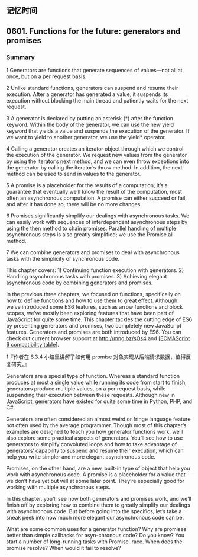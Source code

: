 ## 记忆时间

## 0601. Functions for the future: generators and promises

### Summary

1 Generators are functions that generate sequences of values—not all at once, but on a per request basis.

2 Unlike standard functions, generators can suspend and resume their execution. After a generator has generated a value, it suspends its execution without blocking the main thread and patiently waits for the next request.

3 A generator is declared by putting an asterisk (\*) after the function keyword. Within the body of the generator, we can use the new yield keyword that yields a value and suspends the execution of the generator. If we want to yield to another generator, we use the yield\* operator.

4 Calling a generator creates an iterator object through which we control the execution of the generator. We request new values from the generator by using the iterator’s next method, and we can even throw exceptions into the generator by calling the iterator’s throw method. In addition, the next method can be used to send in values to the generator.

5 A promise is a placeholder for the results of a computation; it’s a guarantee that eventually we’ll know the result of the computation, most often an asynchronous computation. A promise can either succeed or fail, and after it has done so, there will be no more changes.

6 Promises significantly simplify our dealings with asynchronous tasks. We can easily work with sequences of interdependent asynchronous steps by using the then method to chain promises. Parallel handling of multiple asynchronous steps is also greatly simplified; we use the Promise.all method.

7 We can combine generators and promises to deal with asynchronous tasks with the simplicity of synchronous code.

This chapter covers: 1) Continuing function execution with generators. 2) Handling asynchronous tasks with promises. 3) Achieving elegant asynchronous code by combining generators and promises.

In the previous three chapters, we focused on functions, specifically on how to define functions and how to use them to great effect. Although we’ve introduced some ES6 features, such as arrow functions and block scopes, we’ve mostly been exploring features that have been part of JavaScript for quite some time. This chapter tackles the cutting edge of ES6 by presenting generators and promises, two completely new JavaScript features. Generators and promises are both introduced by ES6. You can check out current browser support at http://mng.bz/sOs4 and [[ECMAScript 6 compatibility table](http://kangax.github.io/compat-table/es6/#test-Promise)].

1『作者在 6.3.4 小结里讲解了如何用 promise 对象实现从后端请求数据，值得反复研究。』

Generators are a special type of function. Whereas a standard function produces at most a single value while running its code from start to finish, generators produce multiple values, on a per request basis, while suspending their execution between these requests. Although new in JavaScript, generators have existed for quite some time in Python, PHP, and C#.

Generators are often considered an almost weird or fringe language feature not often used by the average programmer. Though most of this chapter’s examples are designed to teach you how generator functions work, we’ll also explore some practical aspects of generators. You’ll see how to use generators to simplify convoluted loops and how to take advantage of generators’ capability to suspend and resume their execution, which can help you write simpler and more elegant asynchronous code.

Promises, on the other hand, are a new, built-in type of object that help you work with asynchronous code. A promise is a placeholder for a value that we don’t have yet but will at some later point. They’re especially good for working with multiple asynchronous steps.

In this chapter, you’ll see how both generators and promises work, and we’ll finish off by exploring how to combine them to greatly simplify our dealings with asynchronous code. But before going into the specifics, let’s take a sneak peek into how much more elegant our asynchronous code can be.

What are some common uses for a generator function? Why are promises better than simple callbacks for asyn-chronous code? Do you know? You start a number of long-running tasks with Promise .race. When does the promise resolve? When would it fail to resolve?
